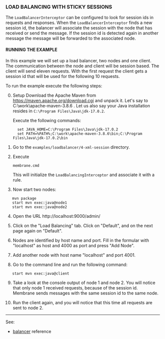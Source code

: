 ### LOAD BALANCING WITH STICKY SESSIONS

The `LoadBalancerInterceptor` can be configured to look for session ids in requests and responses. When the `LoadBalancerInterceptor` finds a new session id, the balancer will associate the session with the node that has received or send the message. If the session id is detected again in another message the message will be forwarded to the associated node.
 
 
#### RUNNING THE EXAMPLE

In this example we will set up a load balancer, two nodes and one client. The communication between the node and client will be session based. The client will send eleven requests. With the first request the client gets a session id that will be used for the following 10 requests. 

To run the example execute the following steps:

0. Setup
   Download the Apache Maven from https://maven.apache.org/download.cgi and unpack it. Let's
   say to C:\work\apache-maven-3.8.6 . Let us also say your Java installation resides in `C:\Program Files\Java\jdk-17.0.2`. 

   Execute the following commands:
   ```
     set JAVA_HOME=C:\Program Files\Java\jdk-17.0.2
     set PATH=%PATH%;C:\work\apache-maven-3.8.6\bin;C:\Program Files\Java\jdk-17.0.2\bin
    ```
2. Go to the `examples/loadbalancer/4-xml-session` directory.

3. Execute

   `membrane.cmd`

   This will initialize the `LoadBalancingInterceptor` and associate it with a rule.

4. Now start two nodes:
```
   mvn package
   start mvn exec:java@node1
   start mvn exec:java@node2
```
4. Open the URL http://localhost:9000/admin/

5. Click on the "Load Balancing" tab. Click on "Default", and on the next page again on "Default".

6. Nodes are identified by host name and port. Fill in the formular with "localhost" as host and 4000 as port and press "Add Node".

7. Add another node with host name "localhost" and port 4001.

8. Go to the command line and run the following command:
```
   start mvn exec:java@client
```
9. Take a look at the console output of node 1 and node 2. You will notice that only node 1 received requests, because of the session id. Membrane sends messages with the same session id to the same node.  

10. Run the client again, and you will notice that this time all requests are sent to node 2. 

---
See:
- [balancer](https://membrane-soa.org/api-gateway-doc/current/configuration/reference/balancer.htm) reference
